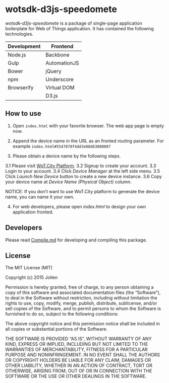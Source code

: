 # wotsdk-d3js-speedomete

_wotsdk-d3js-speedomete_ is a package of single-page application boilerplate for Web of Things application. It has contained the following technologies.

| Development | Frontend |
|---------|---------|
| Node.js | Backbone |
| Gulp | AutomationJS |
| Bower | jQuery |
| npm | Underscore |
| Browserify | Virtual DOM |
| | D3.js |

## How to use

1. Open `index.html` with your favorite browser. The web app page is empty now.
2. Append the device name in the URL as an fronted routing parameter. For example `index.html#5547870f4dd3e08d63000007`

3. Please obtain a device name by the following steps.

3.1 Please visit [WoT.City Platform](http://wotcity.com).
3.2 Signup to create your account.
3.3 Login to your account.
3.4 Click *Device Manager* at the left side menu.
3.5 Click *Launch New Device* button to create a new device instance.
3.6 Copy your device name at *Device Name (Physical Object)* column.

NOTICE: If you don’t want to use WoT.City platform to generate the device name, you can name it your own.

4. For web developers, please open _index.html_ to design your own application fronted.

## Developers

Please read [Compile.md](Compile.md) for developing and compiling this package.

## License

The MIT License (MIT)

Copyright (c) 2015 Jollen

Permission is hereby granted, free of charge, to any person obtaining a copy of this software and associated documentation files (the “Software”), to deal in the Software without restriction, including without limitation the rights to use, copy, modify, merge, publish, distribute, sublicense, and/or sell copies of the Software, and to permit persons to whom the Software is furnished to do so, subject to the following conditions:

The above copyright notice and this permission notice shall be included in all copies or substantial portions of the Software.

THE SOFTWARE IS PROVIDED “AS IS”, WITHOUT WARRANTY OF ANY KIND, EXPRESS OR IMPLIED, INCLUDING BUT NOT LIMITED TO THE WARRANTIES OF MERCHANTABILITY, FITNESS FOR A PARTICULAR PURPOSE AND NONINFRINGEMENT. IN NO EVENT SHALL THE AUTHORS OR COPYRIGHT HOLDERS BE LIABLE FOR ANY CLAIM, DAMAGES OR OTHER LIABILITY, WHETHER IN AN ACTION OF CONTRACT, TORT OR OTHERWISE, ARISING FROM, OUT OF OR IN CONNECTION WITH THE SOFTWARE OR THE USE OR OTHER DEALINGS IN THE SOFTWARE.
